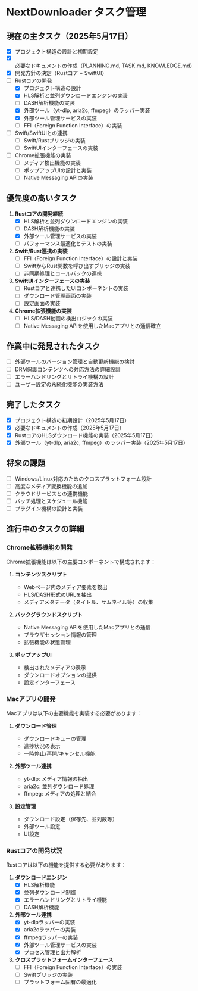 # NextDownloader タスク管理

## 現在の主タスク（2025年5月17日）

- [x] プロジェクト構造の設計と初期設定
- [x] 必要なドキュメントの作成（PLANNING.md, TASK.md, KNOWLEDGE.md）
- [x] 開発方針の決定（Rustコア + SwiftUI）
- [ ] Rustコアの開発
  - [x] プロジェクト構造の設計
  - [x] HLS解析と並列ダウンロードエンジンの実装
  - [ ] DASH解析機能の実装
  - [x] 外部ツール（yt-dlp, aria2c, ffmpeg）のラッパー実装
  - [x] 外部ツール管理サービスの実装
  - [ ] FFI（Foreign Function Interface）の実装
- [ ] Swift/SwiftUIとの連携
  - [ ] Swift/Rustブリッジの実装
  - [ ] SwiftUIインターフェースの実装
- [ ] Chrome拡張機能の実装
  - [ ] メディア検出機能の実装
  - [ ] ポップアップUIの設計と実装
  - [ ] Native Messaging APIの実装

## 優先度の高いタスク

1. **Rustコアの開発継続**
   - [x] HLS解析と並列ダウンロードエンジンの実装
   - [ ] DASH解析機能の実装
   - [x] 外部ツール管理サービスの実装
   - [ ] パフォーマンス最適化とテストの実装

2. **Swift/Rust連携の実装**
   - [ ] FFI（Foreign Function Interface）の設計と実装
   - [ ] SwiftからRust関数を呼び出すブリッジの実装
   - [ ] 非同期処理とコールバックの連携

3. **SwiftUIインターフェースの実装**
   - [ ] Rustコアと連携したUIコンポーネントの実装
   - [ ] ダウンロード管理画面の実装
   - [ ] 設定画面の実装

4. **Chrome拡張機能の実装**
   - [ ] HLS/DASH動画の検出ロジックの実装
   - [ ] Native Messaging APIを使用したMacアプリとの通信確立

## 作業中に発見されたタスク

- [ ] 外部ツールのバージョン管理と自動更新機能の検討
- [ ] DRM保護コンテンツへの対応方法の詳細設計
- [ ] エラーハンドリングとリトライ機構の設計
- [ ] ユーザー設定の永続化機能の実装方法

## 完了したタスク

- [x] プロジェクト構造の初期設計（2025年5月17日）
- [x] 必要なドキュメントの作成（2025年5月17日）
- [x] RustコアのHLSダウンロード機能の実装（2025年5月17日）
- [x] 外部ツール（yt-dlp, aria2c, ffmpeg）のラッパー実装（2025年5月17日）

## 将来の課題

- [ ] Windows/Linux対応のためのクロスプラットフォーム設計
- [ ] 高度なメディア変換機能の追加
- [ ] クラウドサービスとの連携機能
- [ ] バッチ処理とスケジュール機能
- [ ] プラグイン機構の設計と実装

## 進行中のタスクの詳細

### Chrome拡張機能の開発

Chrome拡張機能は以下の主要コンポーネントで構成されます：

1. **コンテンツスクリプト**
   - Webページ内のメディア要素を検出
   - HLS/DASH形式のURLを抽出
   - メディアメタデータ（タイトル、サムネイル等）の収集

2. **バックグラウンドスクリプト**
   - Native Messaging APIを使用したMacアプリとの通信
   - ブラウザセッション情報の管理
   - 拡張機能の状態管理

3. **ポップアップUI**
   - 検出されたメディアの表示
   - ダウンロードオプションの提供
   - 設定インターフェース

### Macアプリの開発

Macアプリは以下の主要機能を実装する必要があります：

1. **ダウンロード管理**
   - ダウンロードキューの管理
   - 進捗状況の表示
   - 一時停止/再開/キャンセル機能

2. **外部ツール連携**
   - yt-dlp: メディア情報の抽出
   - aria2c: 並列ダウンロード処理
   - ffmpeg: メディアの処理と結合

3. **設定管理**
   - ダウンロード設定（保存先、並列数等）
   - 外部ツール設定
   - UI設定

### Rustコアの開発状況

Rustコアは以下の機能を提供する必要があります：

1. **ダウンロードエンジン**
   - [x] HLS解析機能
   - [x] 並列ダウンロード制御
   - [x] エラーハンドリングとリトライ機能
   - [ ] DASH解析機能

2. **外部ツール連携**
   - [x] yt-dlpラッパーの実装
   - [x] aria2cラッパーの実装
   - [x] ffmpegラッパーの実装
   - [x] 外部ツール管理サービスの実装
   - [x] プロセス管理と出力解析

3. **クロスプラットフォームインターフェース**
   - [ ] FFI（Foreign Function Interface）の実装
   - [ ] Swiftブリッジの実装
   - [ ] プラットフォーム固有の最適化
